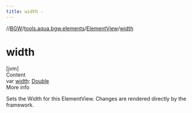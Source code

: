 ```yaml
---
title: width -
---
```

//[BGW](../../../index.md)/[tools.aqua.bgw.elements](../index.md)/[ElementView](index.md)/[width](width.md)



# width  
[jvm]  
Content  
var [width](width.md): [Double](https://kotlinlang.org/api/latest/jvm/stdlib/kotlin/-double/index.html)  
More info  


Sets the Width for this ElementView. Changes are rendered directly by the framework.

  



